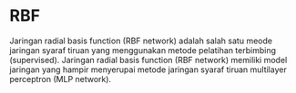 # RBF
Jaringan radial basis function (RBF network) adalah salah satu meode jaringan syaraf tiruan yang menggunakan metode pelatihan terbimbing (supervised). Jaringan radial basis function (RBF network) memiliki model jaringan yang hampir menyerupai metode jaringan syaraf tiruan multilayer perceptron (MLP network).
